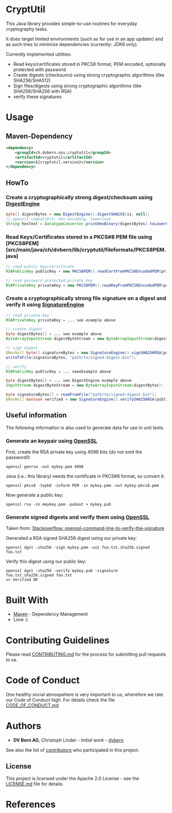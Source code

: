 # CryptUtil
This Java library provides simple-to-use routines for everyday cryptography tasks.

It does target limited environments (such as for use in an app updater) and as such tries to
minimize dependencies (currently: JDK8 only).

Currently implemented utilities:
* Read keys/certificates stored in PKCS8 format, PEM encoded, optionally protected with password
* Create digests (checksums) using strong cryptographic algorithms (like SHA256/SHA512)
* Sign files/digests using strong cryptographic algorithms (like SHA256/SHA256 with RSA)
* verify these signatures


# Usage

<What things you need to install and how to install them>

## Maven-Dependency

```xml
<dependency>
	<groupId>ch.dvbern.oss.cryptutil</groupId>
	<artifactId>cryptutil</artifactId>
	<version>${cryptutil.version}</version>
</dependency>
```

## HowTo

### Create a cryptographically strong digest/checksum using [DigestEngine](src/main/java/ch/dvbern/lib/cryptutil/DigestEngine.java)
```java
byte[] digestBytes = new DigestEngine().digestSHA256(is, null);
// openssl compatible: hex-encoding, lowercase
String hexText = DatatypeConverter.printHexBinary(digestBytes).toLowerCase(Locale.US);
```

### Read Keys/Certificates stored in a PKCS#8 PEM file using [PKCS8PEM] (src/main/java/ch/dvbern/lib/cryptutil/fileformats/PKCS8PEM.java)
```java
// read public key/certificate
RSAPublicKey publicKey = new PKCS8PEM().readCertFromPKCS8EncodedPEM(privateKeyURL.openStream());

// read password protected private key
RSAPrivateKey privateKey = new PKCS8PEM().readKeyFromPKCS8EncodedPEM(privateKeyURL.openStream(), "asdffdsa");
```

### Create a cryptographically strong file signature on a digest and verify it using [SignatureEngine](src/main/java/ch/dvbern/lib/cryptutil/SignatureEngine.java)
```java
// read private key
RSAPrivateKey privateKey = ... see example above

// create digest
byte digestBytes[] = ... see example above
ByteArrayInputStream digestByteStream = new ByteArrayInputStream(digestBytes);

// sign digest
@NonNull byte[] signatureBytes = new SignatureEngine().signSHA256RSA(privateKey, digestByteStream, null);
writeToFile(signatureBytes, "path/to/signed-digest.bin");
```

```java
// verify
RSAPublicKey publicKey = ... seeeExample above

byte digestBytes[] = ... see DigestEngine example above
InputStream digestByteStream = new ByteArrayInputStream(digestBytes);

byte signatureBytes[] = readFromFile("path/to/signed-digest.bin");
@NonNull boolean verified = new SignatureEngine().verifySHA256RSA(publicKey, digestByteStream, signatureBytes, null);

```


## Useful information
The following information is also used to generate data for use in unit tests.

### Generate an keypair using [OpenSSL]
First, create the RSA private key using 4096 bits (do not omit the password!):
```
openssl genrsa -out mykey.pem 4096
```

Java (i.e.: this library) needs the certificate in PKCS#8 format, so convert it:
```
openssl pkcs8 -topk8 -inform PEM -in mykey.pem -out mykey-pkcs8.pem
```                       

Now generate a public key:
```
openssl rsa -in meykey.pem -pubout > mykey.pub
```

### Generate signed digests and verify them using [OpenSSL]
Taken from: [Stackoverflow: openssl-command-line-to-verify-the-signature]

Generated a RSA signed SHA256 digest using our private key:
```
openssl dgst -sha256 -sign mykey.pem -out foo.txt.sha256.signed foo.txt 
```

Verify this digest using our public key:
```
openssl dgst -sha256 -verify mykey.pub -signature foo.txt.sha256.signed foo.txt
=> Verified OK
```

# Built With
* [Maven] - Dependency Management
* Love :)

# Contributing Guidelines

Please read [CONTRIBUTING.md](CONTRIBUTING.md) for the process for submitting pull requests to us.

# Code of Conduct

One healthy social atmospehere is very important to us, wherefore we rate our Code of Conduct high. For details check
 the file [CODE_OF_CONDUCT.md](CODE_OF_CONDUCT.md)

# Authors

* **DV Bern AG**, Christoph Linder - *Initial work* - [dvbern]

See also the list of [contributors](https://github.com/dvbern/cryptutil/contributors) who participated in this project.

## License

This project is licensed under the Apache 2.0 License - see the [LICENSE.md](LICENSE.md) file for details.



# References
[dvbern]: https://github.com/dvbern
[OpenSSL]: https://www.openssl.org/
[Maven]: https://maven.apache.org/
[Stackoverflow: openssl-command-line-to-verify-the-signature]: https://stackoverflow.com/questions/5140425/openssl-command-line-to-verify-the-signature

